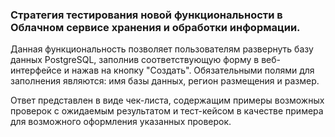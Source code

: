 ### Стратегия тестирования новой функциональности в Облачном сервисе хранения и обработки информации.

Данная функциональность позволяет пользователям развернуть базу данных PostgreSQL, заполнив соответствующую форму в веб-интерфейсе и нажав на кнопку "Создать". Обязательными полями для заполнения являются: имя базы данных, регион размещения и размер.

Ответ представлен в виде чек-листа, содержащим примеры возможных проверок с ожидаемым результатом и тест-кейсом 
в качестве примера для возможного оформления указанных проверок.